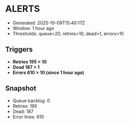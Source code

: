 # ALERTS

- Generated: 2025-10-09T15:40:17Z
- Window: 1 hour ago
- Thresholds: queue>20, retries>10, dead>1, errors>10

## Triggers
- **Retries 195 > 10**
- **Dead 187 > 1**
- **Errors 610 > 10 (since 1 hour ago)**

## Snapshot
- Queue backlog: 0
- Retries: 195
- Dead: 187
- Error lines: 610
